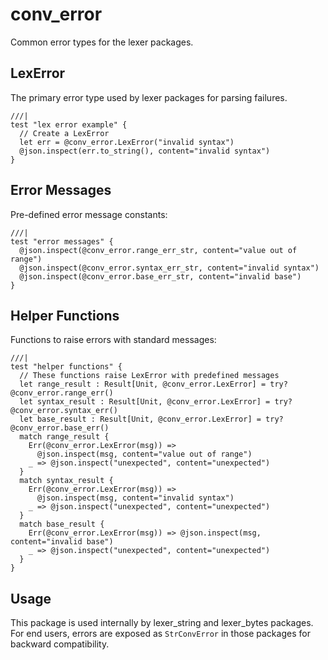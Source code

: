 # conv_error

Common error types for the lexer packages.

## LexError

The primary error type used by lexer packages for parsing failures.

```moonbit
///|
test "lex error example" {
  // Create a LexError
  let err = @conv_error.LexError("invalid syntax")
  @json.inspect(err.to_string(), content="invalid syntax")
}
```

## Error Messages

Pre-defined error message constants:

```moonbit
///|
test "error messages" {
  @json.inspect(@conv_error.range_err_str, content="value out of range")
  @json.inspect(@conv_error.syntax_err_str, content="invalid syntax")
  @json.inspect(@conv_error.base_err_str, content="invalid base")
}
```

## Helper Functions

Functions to raise errors with standard messages:

```moonbit
///|
test "helper functions" {
  // These functions raise LexError with predefined messages
  let range_result : Result[Unit, @conv_error.LexError] = try? @conv_error.range_err()
  let syntax_result : Result[Unit, @conv_error.LexError] = try? @conv_error.syntax_err()
  let base_result : Result[Unit, @conv_error.LexError] = try? @conv_error.base_err()
  match range_result {
    Err(@conv_error.LexError(msg)) =>
      @json.inspect(msg, content="value out of range")
    _ => @json.inspect("unexpected", content="unexpected")
  }
  match syntax_result {
    Err(@conv_error.LexError(msg)) =>
      @json.inspect(msg, content="invalid syntax")
    _ => @json.inspect("unexpected", content="unexpected")
  }
  match base_result {
    Err(@conv_error.LexError(msg)) => @json.inspect(msg, content="invalid base")
    _ => @json.inspect("unexpected", content="unexpected")
  }
}
```

## Usage

This package is used internally by lexer_string and lexer_bytes packages. For end users, errors are exposed as `StrConvError` in those packages for backward compatibility.